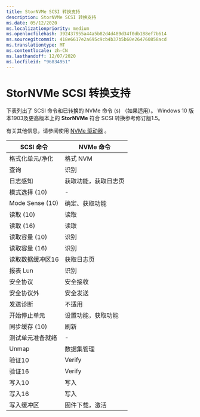 ```yaml
---
title: StorNVMe SCSI 转换支持
description: StorNVMe SCSI 转换支持
ms.date: 05/12/2020
ms.localizationpriority: medium
ms.openlocfilehash: 392437955a44a5b82d4d489d34f0db188ef7b614
ms.sourcegitcommit: 418e6617e2a695c9cb4b37b5b60e264760858acd
ms.translationtype: MT
ms.contentlocale: zh-CN
ms.lasthandoff: 12/07/2020
ms.locfileid: "96834951"
---
```

# <a name="stornvme-scsi-translation-support"></a>StorNVMe SCSI 转换支持

下表列出了 SCSI 命令和已转换的 NVMe 命令 (s) （如果适用）。 Windows 10 版本1903及更高版本上的 **StorNVMe** 符合 SCSI 转换参考修订版1.5。

有关其他信息，请参阅使用 [NVMe 驱动器](/windows/win32/fileio/working-with-nvme-devices#protocol-specific-queries) 。

| SCSI 命令 | NVMe 命令 |
| ------------ | ------------ |
| 格式化单元/净化    | 格式 NVM                  |
| 查询                 | 识别                    |
| 日志感知               | 获取功能，获取日志页  |
| 模式选择 (10)         | -                           |
| Mode Sense (10)          | 确定、获取功能      |
| 读取 (10)                | 读取                        |
| 读取 (16)                | 读取                        |
| 读取容量 (10)       | 识别                    |
| 读取容量 (16)       | 识别                    |
| 读取数据缓冲区16     | 获取日志页                |
| 报表 Lun             | 识别                    |
| 安全协议    | 安全接收            |
| 安全协议外   | 安全发送               |
| 发送诊断         | 不适用                         |
| 开始停止单元         | 设置功能，获取功能  |
| 同步缓存 (10)   | 刷新                       |
| 测试单元准备就绪         | -                           |
| Unmap                   | 数据集管理          |
| 验证10               | Verify                      |
| 验证16               | Verify                      |
| 写入10                | 写入                       |
| 写入16                | 写入                       |
| 写入缓冲区            | 固件下载，激活 |
